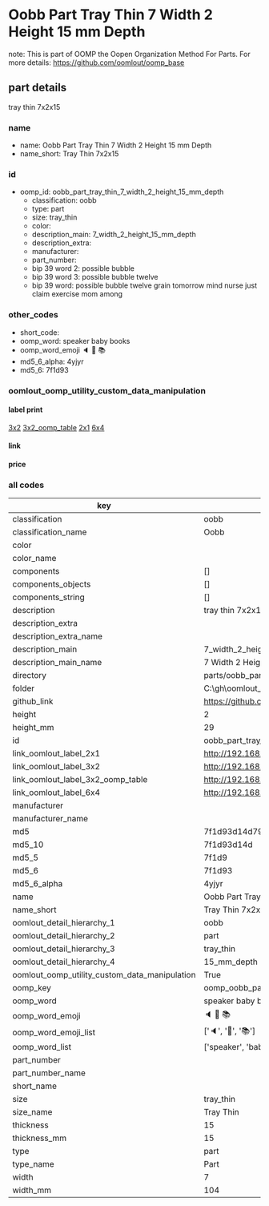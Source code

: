 # Oobb Part Tray Thin 7 Width 2 Height 15 mm Depth  

note: This is part of OOMP the Oopen Organization Method For Parts. For more details: https://github.com/oomlout/oomp_base

##  part details
  



tray thin 7x2x15



### name
* name: Oobb Part Tray Thin 7 Width 2 Height 15 mm Depth
* name_short: Tray Thin 7x2x15 
### id
* oomp_id: oobb_part_tray_thin_7_width_2_height_15_mm_depth
  * classification: oobb
  * type: part
  * size: tray_thin
  * color: 
  * description_main: 7_width_2_height_15_mm_depth
  * description_extra: 
  * manufacturer: 
  * part_number: 
  * bip 39 word 2: possible bubble
  * bip 39 word 3: possible bubble twelve
  * bip 39 word: possible bubble twelve grain tomorrow mind nurse just claim exercise mom among

### other_codes
* short_code: 
* oomp_word: speaker baby books
* oomp_word_emoji :speaker: :baby: :books:
* md5_6_alpha: 4yjyr
* md5_6: 7f1d93






### oomlout_oomp_utility_custom_data_manipulation
#### label print
[3x2](http://192.168.1.245:1112/?label=oomp%204yjyr)
[3x2_oomp_table](http://192.168.1.108:1112/?label=oomp%204yjyr)
[2x1](http://192.168.1.242:1112/?label=oomp%204yjyr)
[6x4](http://192.168.1.55:1112/?label=oomp%204yjyr)    

#### link

                              

#### price







### all codes 
| key | value |  
| --- | --- |  
| classification | oobb |  
| classification_name | Oobb |  
| color |  |  
| color_name |  |  
| components | [] |  
| components_objects | [] |  
| components_string | [] |  
| description | tray thin 7x2x15 |  
| description_extra |  |  
| description_extra_name |  |  
| description_main | 7_width_2_height_15_mm_depth |  
| description_main_name | 7 Width 2 Height 15 mm Depth |  
| directory | parts/oobb_part_tray_thin_7_width_2_height_15_mm_depth |  
| folder | C:\gh\oomlout_oobb_version_4_generated_parts\things\oobb_part_tray_thin_7_width_2_height_15_mm_depth |  
| github_link | https://github.com/oomlout/oomlout_oomp_part_src/tree/main/parts/oobb_part_tray_thin_7_width_2_height_15_mm_depth |  
| height | 2 |  
| height_mm | 29 |  
| id | oobb_part_tray_thin_7_width_2_height_15_mm_depth |  
| link_oomlout_label_2x1 | http://192.168.1.242:1112/?label=oomp%204yjyr |  
| link_oomlout_label_3x2 | http://192.168.1.245:1112/?label=oomp%204yjyr |  
| link_oomlout_label_3x2_oomp_table | http://192.168.1.108:1112/?label=oomp%204yjyr |  
| link_oomlout_label_6x4 | http://192.168.1.55:1112/?label=oomp%204yjyr |  
| manufacturer |  |  
| manufacturer_name |  |  
| md5 | 7f1d93d14d7972f233f21659d6075544 |  
| md5_10 | 7f1d93d14d |  
| md5_5 | 7f1d9 |  
| md5_6 | 7f1d93 |  
| md5_6_alpha | 4yjyr |  
| name | Oobb Part Tray Thin 7 Width 2 Height 15 mm Depth |  
| name_short | Tray Thin 7x2x15  |  
| oomlout_detail_hierarchy_1 | oobb |  
| oomlout_detail_hierarchy_2 | part |  
| oomlout_detail_hierarchy_3 | tray_thin |  
| oomlout_detail_hierarchy_4 | 15_mm_depth |  
| oomlout_oomp_utility_custom_data_manipulation | True |  
| oomp_key | oomp_oobb_part_tray_thin_7_width_2_height_15_mm_depth |  
| oomp_word | speaker baby books |  
| oomp_word_emoji | :speaker: :baby: :books: |  
| oomp_word_emoji_list | [':speaker:', ':baby:', ':books:'] |  
| oomp_word_list | ['speaker', 'baby', 'books'] |  
| part_number |  |  
| part_number_name |  |  
| short_name |  |  
| size | tray_thin |  
| size_name | Tray Thin |  
| thickness | 15 |  
| thickness_mm | 15 |  
| type | part |  
| type_name | Part |  
| width | 7 |  
| width_mm | 104 |  
